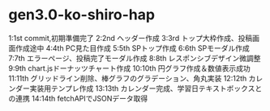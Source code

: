 # gen3.0-ko-shiro-hap

1:1st commit,初期準備完了
2:2nd ヘッダー作成
3:3rd トップ大枠作成、投稿画面作成途中
4:4th PC見た目作成
5:5th SPトップ作成
6:6th SPモーダル作成
7:7th エラーページ、投稿完了モーダル作成
8:8th レスポンシブデザイン微調整
9:9th chart.jsドーナッツチャート作成
10:10th 円グラフ作成＆数値表示成功
11:11th グリッドライン削除、棒グラフのグラデーション、角丸実装
12:12th カレンダー実装用テンプレ作成
13:13th カレンダー完成、学習日テキストボックスとの連携
14:14th fetchAPIでJSONデータ取得